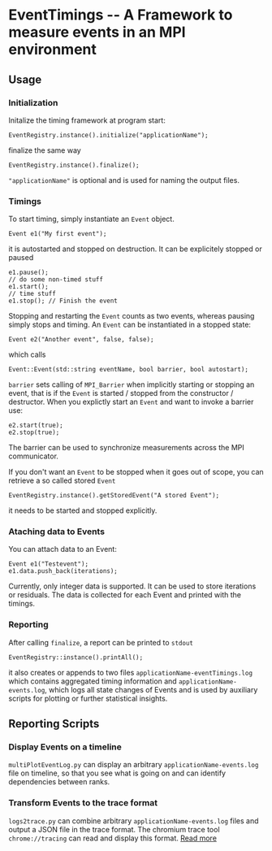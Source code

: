 # EventTimings -- A Framework to measure events in an MPI environment

## Usage

### Initialization
Initalize the timing framework at program start:
```
EventRegistry.instance().initialize("applicationName");
```
finalize the same way
```
EventRegistry.instance().finalize();
```
`"applicationName"` is optional and is used for naming the output files.

### Timings
To start timing, simply instantiate an `Event` object.
```
Event e1("My first event");
```
it is autostarted and stopped on destruction. It can be explicitely stopped or paused
```
e1.pause();
// do some non-timed stuff
e1.start();
// time stuff
e1.stop(); // Finish the event
```
Stopping and restarting the `Event` counts as two events, whereas pausing simply stops and timing.
An `Event` can be instantiated in a stopped state:
```
Event e2("Another event", false, false);
```
which calls
```
Event::Event(std::string eventName, bool barrier, bool autostart);
```
`barrier` sets calling of `MPI_Barrier` when implicitly starting or stopping an event, that is if the `Event` is started / stopped from the constructor / destructor.
When you explictly start an `Event` and want to invoke a barrier use:
```
e2.start(true);
e2.stop(true);
```
The barrier can be used to synchronize measurements across the MPI communicator.

If you don't want an `Event` to be stopped when it goes out of scope, you can retrieve a so called stored `Event`
```
EventRegistry.instance().getStoredEvent("A stored Event");
```
it needs to be started and stopped explicitly.

### Ataching data to Events
You can attach data to an Event:
```
Event e1("Testevent");
e1.data.push_back(iterations);
```
Currently, only integer data is supported. It can be used to store iterations or residuals. The data is collected for each Event and printed with the timings.

### Reporting
After calling `finalize`, a report can be printed to `stdout`
```
EventRegistry::instance().printAll();
```
it also creates or appends to two files `applicationName-eventTimings.log` which contains aggregated timing information and `applicationName-events.log`, which logs all state changes of Events and is used by auxiliary scripts for plotting or further statistical insights. 

## Reporting Scripts
### Display Events on a timeline
`multiPlotEventLog.py` can display an arbitrary `applicationName-events.log` file on timeline, so that you see what is going on and can identify dependencies between ranks.

### Transform Events to the trace format
`logs2trace.py` can combine arbitrary `applicationName-events.log` files and output a JSON file in the trace format.
The chromium trace tool `chrome://tracing` can read and display this format.
[Read more](logs2trace.md)